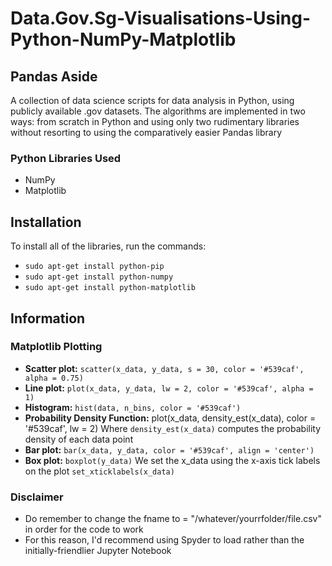 # Data.Gov.Sg-Visualisations-Using-Python-NumPy-Matplotlib

## Pandas Aside
A collection of data science scripts for data analysis in Python, using publicly available .gov datasets. The algorithms are implemented in two ways: from scratch in Python and using only two rudimentary libraries without resorting to using the comparatively easier Pandas library

### Python Libraries Used 
- NumPy
- Matplotlib

## Installation
To install all of the libraries, run the commands:

- ```sudo apt-get install python-pip```
- ```sudo apt-get install python-numpy```
- ```sudo apt-get install python-matplotlib```

## Information
### Matplotlib Plotting
- **Scatter plot:** `scatter(x_data, y_data, s = 30, color = '#539caf', alpha = 0.75)`
- **Line plot:** `plot(x_data, y_data, lw = 2, color = '#539caf', alpha = 1)`
- **Histogram:** `hist(data, n_bins, color = '#539caf')` 
- **Probability Density Function:** plot(x_data, density_est(x_data), color = '#539caf', lw = 2) Where `density_est(x_data)` computes the probability density of each data point
- **Bar plot:** `bar(x_data, y_data, color = '#539caf', align = 'center')`
- **Box plot:** `boxplot(y_data)` We set the x_data using the x-axis tick labels on the plot `set_xticklabels(x_data)`

### Disclaimer
- Do remember to change the fname to = "/whatever/yourrfolder/file.csv" in order for the code to work
- For this reason, I'd recommend using Spyder to load rather than the initially-friendlier Jupyter Notebook
